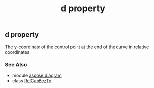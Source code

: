 ﻿---
title: d property
second_title: Aspose.Diagram for Python via .NET API References
description: 
type: docs
weight: 70
url: /python-net/aspose.diagram/relcubbezto/d/
is_root: false
---

## d property


The y-coordinate of the control point at the end of the curve in relative coordinates.

### See Also
* module [aspose.diagram](../../)
* class [RelCubBezTo](/diagram/python-net/aspose.diagram/relcubbezto)
